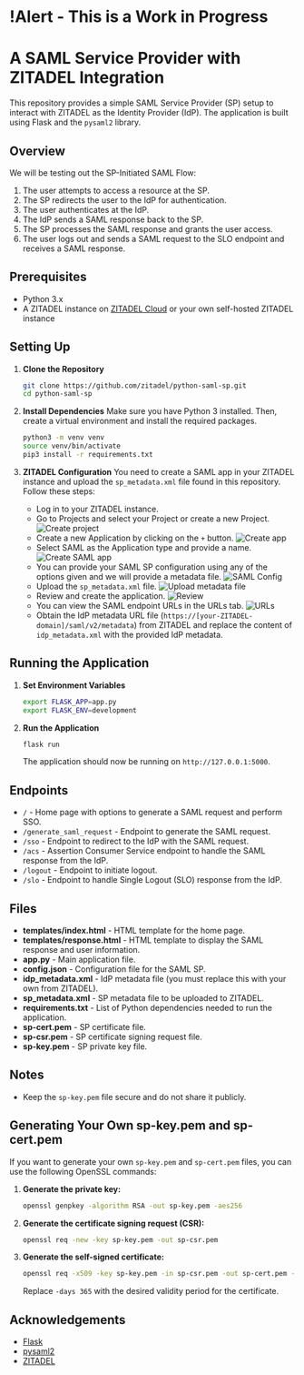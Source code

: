 # !Alert - This is a Work in Progress

# A SAML Service Provider with ZITADEL Integration

This repository provides a simple SAML Service Provider (SP) setup to interact with ZITADEL as the Identity Provider (IdP). The application is built using Flask and the `pysaml2` library.

## Overview

We will be testing out the SP-Initiated SAML Flow:

1. The user attempts to access a resource at the SP.
2. The SP redirects the user to the IdP for authentication.
3. The user authenticates at the IdP.
4. The IdP sends a SAML response back to the SP.
5. The SP processes the SAML response and grants the user access.
6. The user logs out and sends a SAML request to the SLO endpoint and receives a SAML response.

## Prerequisites

- Python 3.x
- A ZITADEL instance on [ZITADEL Cloud](https://zitadel.com/signin) or your own self-hosted ZITADEL instance


## Setting Up

1. **Clone the Repository**
    ```sh
    git clone https://github.com/zitadel/python-saml-sp.git
    cd python-saml-sp
    ```

2. **Install Dependencies**
    Make sure you have Python 3 installed. Then, create a virtual environment and install the required packages.
    ```sh
    python3 -m venv venv
    source venv/bin/activate
    pip3 install -r requirements.txt
    ```

3. **ZITADEL Configuration**
    You need to create a SAML app in your ZITADEL instance and upload the `sp_metadata.xml` file found in this repository. Follow these steps:
    - Log in to your ZITADEL instance.
    - Go to Projects and select your Project or create a new Project.
      ![Create project](screenshots/zitadel_1.png)
    - Create a new Application by clicking on the `+` button.
      ![Create app](screenshots/zitadel_2.png)
    - Select SAML as the Application type and provide a name.
      ![Create SAML app](screenshots/zitadel_3.png)
    - You can provide your SAML SP configuration using any of the options given and we will provide a metadata file.
      ![SAML Config](screenshots/zitadel_4.png)
    - Upload the `sp_metadata.xml` file.
      ![Upload metadata file](screenshots/zitadel_5.png)
    - Review and create the application.
      ![Review](screenshots/zitadel_6.png)
    - You can view the SAML endpoint URLs in the URLs tab.
      ![URLs](screenshots/zitadel_7.png)
    - Obtain the IdP metadata URL file (`https://[your-ZITADEL-domain]/saml/v2/metadata`) from ZITADEL and replace the content of `idp_metadata.xml` with the provided IdP metadata.


## Running the Application

1. **Set Environment Variables**
    ```sh
    export FLASK_APP=app.py
    export FLASK_ENV=development
    ```

2. **Run the Application**
    ```sh
    flask run
    ```
    The application should now be running on `http://127.0.0.1:5000`.

## Endpoints

- `/` - Home page with options to generate a SAML request and perform SSO.
- `/generate_saml_request` - Endpoint to generate the SAML request.
- `/sso` - Endpoint to redirect to the IdP with the SAML request.
- `/acs` - Assertion Consumer Service endpoint to handle the SAML response from the IdP.
- `/logout` - Endpoint to initiate logout.
- `/slo` - Endpoint to handle Single Logout (SLO) response from the IdP.

## Files

- **templates/index.html** - HTML template for the home page.
- **templates/response.html** - HTML template to display the SAML response and user information.
- **app.py** - Main application file.
- **config.json** - Configuration file for the SAML SP.
- **idp_metadata.xml** - IdP metadata file (you must replace this with your own from ZITADEL).
- **sp_metadata.xml** - SP metadata file to be uploaded to ZITADEL.
- **requirements.txt** - List of Python dependencies needed to run the application.
- **sp-cert.pem** - SP certificate file.
- **sp-csr.pem** - SP certificate signing request file.
- **sp-key.pem** - SP private key file.

## Notes

- Keep the `sp-key.pem` file secure and do not share it publicly.

## Generating Your Own sp-key.pem and sp-cert.pem

If you want to generate your own `sp-key.pem` and `sp-cert.pem` files, you can use the following OpenSSL commands:

1. **Generate the private key:**
    ```sh
    openssl genpkey -algorithm RSA -out sp-key.pem -aes256
    ```

2. **Generate the certificate signing request (CSR):**
    ```sh
    openssl req -new -key sp-key.pem -out sp-csr.pem
    ```

3. **Generate the self-signed certificate:**
    ```sh
    openssl req -x509 -key sp-key.pem -in sp-csr.pem -out sp-cert.pem -days 365
    ```
    Replace `-days 365` with the desired validity period for the certificate.
   

## Acknowledgements

- [Flask](https://flask.palletsprojects.com/)
- [pysaml2](https://pysaml2.readthedocs.io/)
- [ZITADEL](https://zitadel.com/)



